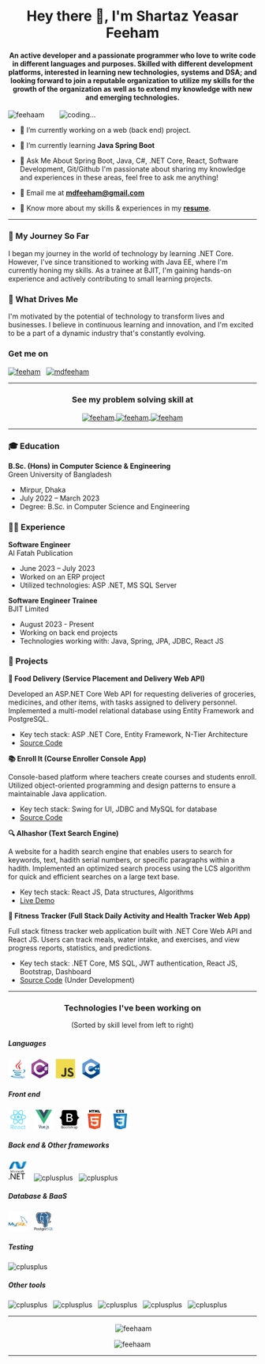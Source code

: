 <h1 align="center">Hey there 👋, I'm Shartaz Yeasar Feeham</h1>
<h4 align="center">An active developer and a passionate programmer who love to write code 
    in different languages and purposes. Skilled with different development 
    platforms, interested in learning new technologies, systems and DSA; and looking 
    forward to join a reputable organization to utilize my skills for the growth of the 
    organization as well as to extend my knowledge with new and emerging 
    technologies.</h4>
    <img src="https://media.tenor.com/2uyENRmiUt0AAAAC/coding.gif" alt="coding..." width="400" align="right" />
 
<p align="left"> <img src="https://komarev.com/ghpvc/?username=shartaz-bjit&label=Profile%20views&color=0e75b6&style=flat" alt="feehaam" /> </p>

<!-- <p align="left"> <a href="https://github.com/ryo-ma/github-profile-trophy"><img
            src="https://github-profile-trophy.vercel.app/?username=feehaam" alt="feehaam" /></a> </p> -->

- 💼 I’m currently working on a web (back end) project.

- 🧠 I’m currently learning **Java Spring Boot**

- 💬 Ask Me About Spring Boot, Java, C#, .NET Core, React, Software Development, Git/Github
I'm passionate about sharing my knowledge and experiences in these areas, feel free to ask me anything!


- 📧 Email me at **mdfeeham@gmail.com**

- 📑 Know more about my skills & experiences in my
**[resume](https://drive.google.com/file/d/1PNKHsnP7WL1qO8Wl6ERjPzeaHIGupeh2/view?usp=share_link)**.

<hr>

### 🚀 My Journey So Far

I began my journey in the world of technology by learning .NET Core. However, I've since transitioned to working with Java EE, where I'm currently honing my skills. As a trainee at BJIT, I'm gaining hands-on experience and actively contributing to small learning projects.

### 🌱 What Drives Me

I'm motivated by the potential of technology to transform lives and businesses. I believe in continuous learning and innovation, and I'm excited to be a part of a dynamic industry that's constantly evolving.

<h3 align="left">Get me on</h3>
<p align="left">
    <a href="https://linkedin.com/in/feeham" target="blank"><img align="center"
            src="https://raw.githubusercontent.com/rahuldkjain/github-profile-readme-generator/master/src/images/icons/Social/linked-in-alt.svg"
            alt="feeham" height="30" width="40" /></a>
    &nbsp;
    <a href="https://facebook.com/MD.Feeham" target="blank"><img align="center"
            src="https://raw.githubusercontent.com/rahuldkjain/github-profile-readme-generator/master/src/images/icons/Social/facebook.svg"
            alt="mdfeeham" height="30" width="40" /></a>
</p>

<hr>

<h3 align="center">See my problem solving skill at</h3>
<p align="center">
    <a href="https://www.leetcode.com/feeham" target="blank">
        <img align="center" src="https://assets.leetcode.com/static_assets/public/webpack_bundles/images/logo-dark.e99485d9b.svg" alt="feeham" height="25" />
    </a>
    <a href="https://www.hackerrank.com/Feeham" target="blank">
        <img align="center" src="https://www.theindianwire.com/wp-content/uploads/2018/02/hackerrank-logo.jpeg" alt="feeham" height="80" />
    </a>
    <a href="https://auth.geeksforgeeks.org/user/feeham/" target="blank">
        <img align="center" src="https://media.geeksforgeeks.org/wp-content/cdn-uploads/20210420155809/gfg-new-logo.png" alt="feeham" height="40" />
    </a>
    </p>
<hr>

### 🎓 Education

**B.Sc. (Hons) in Computer Science & Engineering**  
Green University of Bangladesh 
- Mirpur, Dhaka
- July 2022 – March 2023  
- Degree: B.Sc. in Computer Science and Engineering
  
### 👨‍💼 Experience

**Software Engineer**  
Al Fatah Publication 
- June 2023 – July 2023  
- Worked on an ERP project
- Utilized technologies: ASP .NET, MS SQL Server

**Software Engineer Trainee**  
BJIT Limited
- August 2023 - Present
- Working on back end projects
- Technologies working with: Java, Spring, JPA, JDBC, React JS

### 📁 Projects

**🛒 Food Delivery (Service Placement and Delivery Web API)**

Developed an ASP.NET Core Web API for requesting deliveries of groceries, medicines, and other items, with tasks assigned to delivery personnel. Implemented a multi-model relational database using Entity Framework and PostgreSQL.

- Key tech stack: ASP .NET Core, Entity Framework, N-Tier Architecture
- [Source Code](https://github.com/feehaam/DeliveryService)

**📚 Enroll It (Course Enroller Console App)**

Console-based platform where teachers create courses and students enroll. Utilized object-oriented programming and design patterns to ensure a maintainable Java application.

- Key tech stack: Swing for UI, JDBC and MySQL for database
- [Source Code](https://github.com/feehaam/Online_Learning_Platform)

**🔍 Alhashor (Text Search Engine)**

A website for a hadith search engine that enables users to search for keywords, text, hadith serial numbers, or specific paragraphs within a hadith. Implemented an optimized search process using the LCS algorithm for quick and efficient searches on a large text base.

- Key tech stack: React JS, Data structures, Algorithms
- [Live Demo](www.alhashor.com)

**💪 Fitness Tracker (Full Stack Daily Activity and Health Tracker Web App)**

Full stack fitness tracker web application built with .NET Core Web API and React JS. Users can track meals, water intake, and exercises, and view progress reports, statistics, and predictions.

- Key tech stack: .NET Core, MS SQL, JWT authentication, React JS, Bootstrap, Dashboard
- [Source Code](https://github.com/feehaam/Fitness_Tracker) (Under Development)

<hr>

<h3 align="center">Technologies I've been working on</h3>
<p align="center">(Sorted by skill level from left to right)</p>
<p align="left">
<h5 align="left">Languages</h5><p>
    <img src="https://raw.githubusercontent.com/devicons/devicon/master/icons/java/java-original.svg"alt="cplusplus" width="40" height="40" /> <img src="https://raw.githubusercontent.com/devicons/devicon/master/icons/csharp/csharp-original.svg"alt="cplusplus" width="40" height="40" /> &nbsp;
    <img src="https://raw.githubusercontent.com/devicons/devicon/master/icons/javascript/javascript-original.svg"alt="cplusplus" width="40" height="40" /> &nbsp;
    <img src="https://raw.githubusercontent.com/devicons/devicon/master/icons/cplusplus/cplusplus-original.svg"alt="cplusplus" width="40" height="40" /> &nbsp;
</p><h5 align="left">Front end</h5><p>
    <img src="https://raw.githubusercontent.com/devicons/devicon/master/icons/react/react-original-wordmark.svg"alt="cplusplus" width="40" height="40" /> &nbsp;
    <img src="https://raw.githubusercontent.com/devicons/devicon/master/icons/vuejs/vuejs-original-wordmark.svg"alt="cplusplus" width="40" height="40" /> &nbsp;
    <img src="https://raw.githubusercontent.com/devicons/devicon/master/icons/bootstrap/bootstrap-plain-wordmark.svg"alt="cplusplus" width="40" height="40" /> &nbsp;
    <img src="https://raw.githubusercontent.com/devicons/devicon/master/icons/html5/html5-original-wordmark.svg"alt="cplusplus" width="40" height="40" /> &nbsp;
    <img src="https://raw.githubusercontent.com/devicons/devicon/master/icons/css3/css3-original-wordmark.svg"alt="cplusplus" width="40" height="40" /> &nbsp;
</p><h5 align="left">Back end & Other frameworks</h5><p>
    <img src="https://raw.githubusercontent.com/devicons/devicon/master/icons/dot-net/dot-net-original-wordmark.svg" alt="cplusplus" width="40" height="40" /> &nbsp;
    <img src="https://cdn.worldvectorlogo.com/logos/nextjs-2.svg" alt="cplusplus" width="40" height="40" /> &nbsp;
    <img src="https://www.vectorlogo.zone/logos/springio/springio-icon.svg" alt="cplusplus" width="40" height="40" /> &nbsp;
</p><h5 align="left">Database & BaaS</h5><p>
    <img src="https://raw.githubusercontent.com/devicons/devicon/master/icons/mysql/mysql-original-wordmark.svg" alt="cplusplus" width="40" height="40" /> &nbsp;
    <img src="https://raw.githubusercontent.com/devicons/devicon/master/icons/postgresql/postgresql-original-wordmark.svg" alt="cplusplus" width="40" height="40" /> &nbsp;
</p><h5 align="left">Testing</h5><p>
    <img src="https://raw.githubusercontent.com/detain/svg-logos/780f25886640cef088af994181646db2f6b1a3f8/svg/selenium-logo.svg" alt="cplusplus" width="40" height="40" /> &nbsp;
</p><h5 align="left">Other tools</h5><p>
    <img src="https://cdn.worldvectorlogo.com/logos/arduino-1.svg" alt="cplusplus" width="40" height="40" /> &nbsp;
    <img src="https://download.blender.org/branding/community/blender_community_badge_white.svg" alt="cplusplus" width="40" height="40" /> &nbsp;
    <img src="https://www.vectorlogo.zone/logos/figma/figma-icon.svg" alt="cplusplus" width="40" height="40" /> &nbsp;
    <img src="https://www.vectorlogo.zone/logos/git-scm/git-scm-icon.svg" alt="cplusplus" width="40" height="40" /> &nbsp;
    <img src="https://www.vectorlogo.zone/logos/unity3d/unity3d-icon.svg" alt="cplusplus" width="40" height="40" /> &nbsp;
</p>
</p>

<hr>


<p align="center">&nbsp;<img align="center" src="https://github-readme-stats.vercel.app/api?username=shartaz-bjit&show_icons=true&locale=en"
        alt="feehaam" /></p>

<p align="center"><img align="center" src="https://github-readme-streak-stats.herokuapp.com/?user=shartaz-bjit&" alt="feehaam" />
<hr>
</p>
